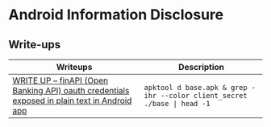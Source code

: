 # Android Information Disclosure

## Write-ups
|Writeups|Description|
|---|---|
|[WRITE UP – finAPI (Open Banking API) oauth credentials exposed in plain text in Android app ](https://omespino.com/write-up-finapi-open-banking-api-oauth-credentials-exposed-in-plain-text-in-android-app/)|```apktool d base.apk & grep -ihr --color client_secret ./base \| head -1``` |
